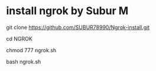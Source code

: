 # install ngrok by Subur M


git clone https://github.com/SUBUR78990/Ngrok-install.git

cd NGROK

chmod 777 ngrok.sh

bash ngrok.sh
